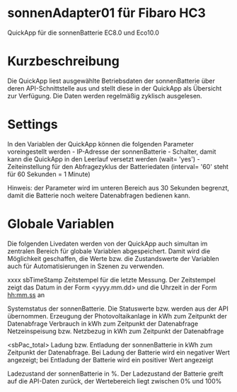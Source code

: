# sonnenAdapter01 für Fibaro HC3
QuickApp für die sonnenBatterie EC8.0 und Eco10.0

# Kurzbeschreibung
Die QuickApp liest ausgewählte Betriebsdaten der sonnenBatterie über deren API-Schnittstelle aus und stellt diese in der QuickApp als Übersicht zur Verfügung. Die Daten werden regelmäßig zyklisch ausgelesen.

# Settings
In den Variablen der QuickApp können die folgenden Parameter voreingestellt werden
<ip> - IP-Adresse der sonnenBatterie
<wait> - Schalter, damit kann die QuickApp in den Leerlauf versetzt werden (wait= 'yes')
<interval> - Zeiteinstellung für den Abfragezyklus der Batteriedaten (interval= '60' steht für 60 Sekunden = 1 Minute)

Hinweis: der Parameter <interval> wird im unteren Bereich aus 30 Sekunden begrenzt, damit die Batterie noch weitere Datenabfragen bedienen kann.

# Globale Variablen
Die folgenden Livedaten werden von der QuickApp auch simultan im zentralen Bereich für globale Variablen abgespeichert. Damit wird die Möglichkeit geschaffen, die Werte bzw. die Zustandswerte der Variablen auch für Automatisierungen in Szenen zu verwenden.

xxxx
sbTimeStamp
  Zeitstempel für die letzte Messung.
  Der Zeitstempel zeigt das Datum in der Form <yyyy.mm.dd> und die Uhrzeit in der Form <hh:mm.ss> an  

<sbSystemstatus>
  Systemstatus der sonnenBatterie. 
  Die Statuswerte <OnGrid> bzw.<OffGrid> werden aus der API übernommen.

<sbProduction> 
  Erzeugung der Photovoltaikanlage in kWh zum Zeitpunkt der Datenabfrage

<sbConsumption> 
  Verbrauch in kWh zum Zeitpunkt der Datenabfrage

<sbGridFeedIn>
  Netzeinspeisung bzw. Netzbezug in kWh zum Zeitpunkt der Datenabfrage

<sbPac_total>
  Ladung bzw. Entladung der sonnenBatterie in kWh zum Zeitpunkt der Datenabfrage. 
  Bei Ladung der Batterie wird ein negativer Wert angezeigt; bei Entladung der    Batterie wird ein positiver Wert angezeigt

<sbSOC>
  Ladezustand der sonnenBatterie in %. Der Ladezustand der Batterie greift auf die API-Daten zurück, der Wertebereich liegt zwischen 0% und 100%
  
  
  
